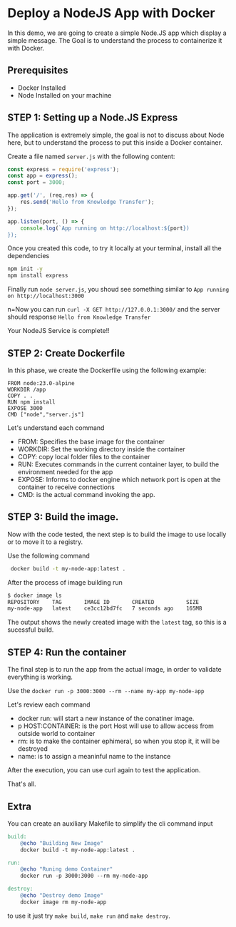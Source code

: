 # Deploy a NodeJS App with Docker

In this demo, we are going to create a simple Node.JS app which display a simple message. The Goal is to understand the process to containerize it with Docker.

## Prerequisites

- Docker Installed
- Node Installed on your machine

## STEP 1: Setting up a Node.JS Express

The application is extremely simple, the goal is not to discuss about Node here, but to understand the process to put this inside a Docker container.

Create a file named `server.js` with the following content:

```js
const express = require('express');
const app = express();
const port = 3000;

app.get('/', (req,res) => {
    res.send('Hello from Knowledge Transfer');
});

app.listen(port, () => {
    console.log(`App running on http://localhost:${port})
});
```

Once you created this code, to try it locally at your terminal, install all the dependencies

```bash
npm init -y
npm install express
```

Finally run `node server.js`, you shoud see something similar to `App running on http://localhost:3000`

n=Now you can run `curl -X GET http://127.0.0.1:3000/` and the server should response `Hello from Knowledge Transfer`

Your NodeJS Service is complete!!

## STEP 2: Create Dockerfile

In this phase, we create the Dockerfile using the following example:

```docker
FROM node:23.0-alpine
WORKDIR /app
COPY . .
RUN npm install
EXPOSE 3000
CMD ["node","server.js"]
```

Let's understand each command

- FROM: Specifies the base image for the container
- WORKDIR: Set the working directory inside the container
- COPY: copy local folder files to the container
- RUN: Executes commands in the current container layer, to build the environment needed for the app
- EXPOSE: Informs to docker engine which network port is open at the container to receive connections
- CMD: is the actual command invoking the app.

## STEP 3: Build the image.

Now with the code tested, the next step is to build the image to use locally or to move it to a registry.

Use the following command

```sh
 docker build -t my-node-app:latest .
```

After the process of image building run

```bash
$ docker image ls
REPOSITORY    TAG       IMAGE ID       CREATED          SIZE
my-node-app   latest    ce3cc12bd7fc   7 seconds ago    165MB
```

The output shows the newly created image with the `latest` tag, so this is a sucessful build.

## STEP 4: Run the container

The final step is to run the app from the actual image, in order to validate everything is working.

Use the `docker run -p 3000:3000 --rm --name my-app my-node-app`

Let's review each command

- docker run: will start a new instance of the conatiner image.
- p HOST:CONTAINER: is the port Host will use to allow access from outside world to container
- rm: is to make the container ephimeral, so when you stop it, it will be destroyed
- name: is to assign a meaninful name to the instance

After the execution, you can use curl again to test the application.

That's all.

## Extra

You can create an auxiliary Makefile to simplify the cli command input

```Makefile
build:
	@echo "Building New Image"
	docker build -t my-node-app:latest .

run:
	@echo "Runing demo Container"
	docker run -p 3000:3000 --rm my-node-app

destroy:
	@echo "Destroy demo Image"
	docker image rm my-node-app
```

to use it just try `make build`, `make run` and `make destroy`.
